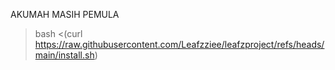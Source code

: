AKUMAH MASIH PEMULA

> bash <(curl https://raw.githubusercontent.com/Leafzziee/leafzproject/refs/heads/main/install.sh)
